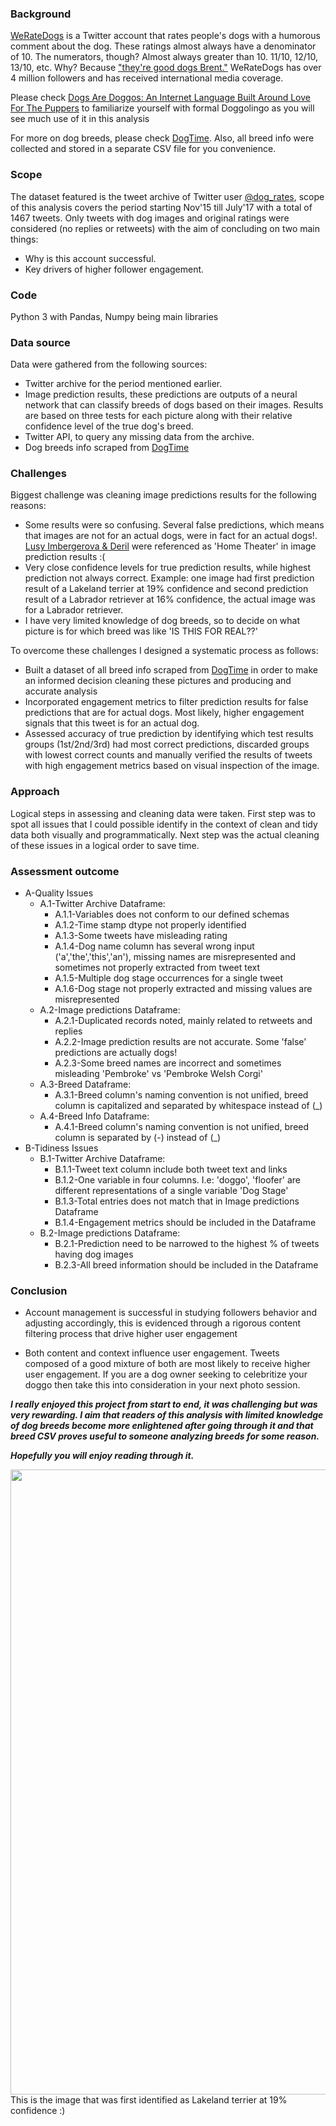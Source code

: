 ### Background

[WeRateDogs](https://en.wikipedia.org/wiki/WeRateDogs) is a Twitter account that rates people's dogs with a humorous comment about the dog. These ratings almost always have a denominator of 10. The numerators, though? Almost always greater than 10. 11/10, 12/10, 13/10, etc. Why? Because ["they're good dogs Brent."](https://www.vox.com/2018/7/23/17603566/dog-rates-good-dogs-brent-brant-got-a-puppy-meme) WeRateDogs has over 4 million followers and has received international media coverage.

Please check [Dogs Are Doggos: An Internet Language Built Around Love For The Puppers](https://www.npr.org/sections/alltechconsidered/2017/04/23/524514526/dogs-are-doggos-an-internet-language-built-around-love-for-the-puppers) to familiarize yourself with formal Doggolingo as you will see much use of it in this analysis

For more on dog breeds, please check [DogTime](https://dogtime.com/). Also, all breed info were collected and stored in a separate CSV file for you convenience.

### Scope

The dataset featured is the tweet archive of Twitter user [@dog_rates](https://twitter.com/dog_rates), scope of this analysis covers the period starting Nov'15 till July'17 with a total of 1467 tweets. Only tweets with dog images and original ratings were considered (no replies or retweets) with the aim of concluding on two main things:

- Why is this account successful.
- Key drivers of higher follower engagement. 

### Code

Python 3 with Pandas, Numpy being main libraries

### Data source

Data were gathered from the following sources:

- Twitter archive for the period mentioned earlier.
- Image prediction results, these predictions are outputs of a neural network that can classify breeds of dogs based on their images. Results are based on three tests for each picture along with their relative confidence level of the true dog's breed.
- Twitter API, to query any missing data from the archive.
- Dog breeds info scraped from [DogTime](https://dogtime.com/)

### Challenges

Biggest challenge was cleaning image predictions results for the following reasons:
  - Some results were so confusing. Several false predictions, which means that images are not for an actual dogs, were in fact for an actual dogs!. [Lusy Imbergerova & Deril](https://www.youtube.com/watch?v=GL3DXJE9UJk) were referenced as 'Home Theater' in image prediction results :(
  - Very close confidence levels for true prediction results, while highest prediction not always correct. Example: one image had first prediction result of a Lakeland terrier at 19% confidence and second prediction result of a Labrador retriever at 16% confidence, the actual image was for a Labrador retriever.
  - I have very limited knowledge of dog breeds, so to decide on what picture is for which breed was like 'IS THIS FOR REAL??'

To overcome these challenges I designed a systematic process as follows:
  - Built a dataset of all breed info scraped from [DogTime](https://dogtime.com/) in order to make an informed decision cleaning these pictures and producing and accurate analysis
  - Incorporated engagement metrics to filter prediction results for false predictions that are for actual dogs. Most likely, higher engagement signals that this tweet is for an actual dog.
  - Assessed accuracy of true prediction by identifying which test results groups (1st/2nd/3rd) had most correct predictions, discarded groups with lowest correct counts and manually verified the results of tweets with high engagement metrics based on visual inspection of the image.

### Approach

Logical steps in assessing and cleaning data were taken. First step was to spot all issues that I could possible identify in the context of clean and tidy data both visually and programmatically. Next step was the actual cleaning of these issues in a logical order to save time.

### Assessment outcome

- A-Quality Issues
  - A.1-Twitter Archive Dataframe:
    - A.1.1-Variables does not conform to our defined schemas
    - A.1.2-Time stamp dtype not properly identified
    - A.1.3-Some tweets have misleading rating
    - A.1.4-Dog name column has several wrong input ('a','the','this','an'), missing names are misrepresented and sometimes not properly extracted from tweet text
    - A.1.5-Multiple dog stage occurrences for a single tweet
    - A.1.6-Dog stage not properly extracted and missing values are misrepresented
  - A.2-Image predictions Dataframe:
    - A.2.1-Duplicated records noted, mainly related to retweets and replies
    - A.2.2-Image prediction results are not accurate. Some 'false' predictions are actually dogs!
    - A.2.3-Some breed names are incorrect and sometimes misleading 'Pembroke' vs 'Pembroke Welsh Corgi'
  - A.3-Breed Dataframe:
    - A.3.1-Breed column's naming convention is not unified, breed column is capitalized and separated by whitespace instead of (_)
  - A.4-Breed Info Dataframe:
    - A.4.1-Breed column's naming convention is not unified, breed column is separated by (-) instead of (_)
- B-Tidiness Issues
  - B.1-Twitter Archive Dataframe:
    - B.1.1-Tweet text column include both tweet text and links
    - B.1.2-One variable in four columns. I.e: 'doggo', 'floofer' are different representations of a single variable 'Dog Stage'
    - B.1.3-Total entries does not match that in Image predictions Dataframe
    - B.1.4-Engagement metrics should be included in the Dataframe
  - B.2-Image predictions Dataframe:
    - B.2.1-Prediction need to be narrowed to the highest % of tweets having dog images
    - B.2.3-All breed information should be included in the Dataframe

### Conclusion

- Account management is successful in studying followers behavior and adjusting accordingly, this is evidenced through a rigorous content filtering process that drive higher user engagement

- Both content and context influence user engagement. Tweets composed of a good mixture of both are most likely to receive higher user engagement. If you are a dog owner seeking to celebritize your doggo then take this into consideration in your next photo session.

__*I really enjoyed this project from start to end, it was challenging but was very rewarding. I aim that readers of this analysis with limited knowledge of dog breeds become more enlightened after going through it and that breed CSV proves useful to someone analyzing breeds for some reason.*__

__*Hopefully you will enjoy reading through it.*__

<img src="https://pbs.twimg.com/media/C2tugXLXgAArJO4.jpg" width="1000">
This is the image that was first identified as Lakeland terrier at 19% confidence :)
